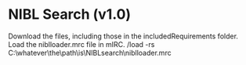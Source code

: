 # NIBL Search (v1.0)  
Download the files, including those in the includedRequirements folder.  
Load the niblloader.mrc file in mIRC.  /load -rs C:\whatever\the\path\is\NIBLsearch\niblloader.mrc  

